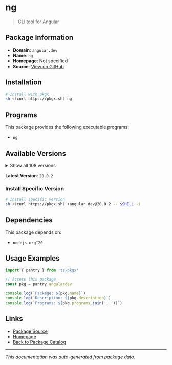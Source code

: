 # ng

> CLI tool for Angular

## Package Information

- **Domain**: `angular.dev`
- **Name**: `ng`
- **Homepage**: Not specified
- **Source**: [View on GitHub](https://github.com/pkgxdev/pantry/tree/main/projects/angular.dev/package.yml)

## Installation

```bash
# Install with pkgx
sh <(curl https://pkgx.sh) ng
```

## Programs

This package provides the following executable programs:

- `ng`

## Available Versions

<details>
<summary>Show all 108 versions</summary>

- `20.0.2`, `20.0.1`, `20.0.0`, `19.2.15`, `19.2.14`
- `19.2.13`, `19.2.12`, `19.2.11`, `19.2.10`, `19.2.9`
- `19.2.8`, `19.2.7`, `19.2.6`, `19.2.5`, `19.2.4`
- `19.2.3`, `19.2.2`, `19.2.1`, `19.2.0`, `19.1.9`
- `19.1.8`, `19.1.7`, `19.1.6`, `19.1.5`, `19.1.4`
- `19.1.3`, `19.1.2`, `19.1.1`, `19.1.0`, `19.0.7`
- `19.0.6`, `19.0.5`, `19.0.4`, `19.0.3`, `19.0.2`
- `19.0.1`, `19.0.0`, `18.2.20`, `18.2.19`, `18.2.18`
- `18.2.17`, `18.2.16`, `18.2.15`, `18.2.14`, `18.2.13`
- `18.2.12`, `18.2.11`, `18.2.10`, `18.2.9`, `18.2.8`
- `18.2.7`, `18.2.6`, `18.2.5`, `18.2.4`, `18.2.3`
- `18.2.2`, `18.2.1`, `18.2.0`, `18.1.4`, `18.1.3`
- `18.1.2`, `18.1.1`, `18.1.0`, `18.0.7`, `18.0.6`
- `18.0.5`, `18.0.4`, `18.0.3`, `18.0.2`, `18.0.1`
- `18.0.0`, `17.3.17`, `17.3.16`, `17.3.15`, `17.3.14`
- `17.3.13`, `17.3.12`, `17.3.11`, `17.3.10`, `17.3.9`
- `17.3.8`, `17.3.7`, `17.3.6`, `17.3.5`, `17.3.4`
- `17.3.3`, `17.3.2`, `17.3.1`, `17.3.0`, `17.2.3`
- `17.2.2`, `17.2.1`, `17.2.0`, `17.1.4`, `17.1.3`
- `17.1.2`, `17.1.1`, `17.1.0`, `17.0.10`, `17.0.9`
- `17.0.8`, `17.0.7`, `17.0.6`, `17.0.5`, `16.2.16`
- `16.2.15`, `16.2.14`, `15.2.11`

</details>

**Latest Version**: `20.0.2`

### Install Specific Version

```bash
# Install specific version
sh <(curl https://pkgx.sh) +angular.dev@20.0.2 -- $SHELL -i
```

## Dependencies

This package depends on:

- `nodejs.org^20`

## Usage Examples

```typescript
import { pantry } from 'ts-pkgx'

// Access this package
const pkg = pantry.angulardev

console.log(`Package: ${pkg.name}`)
console.log(`Description: ${pkg.description}`)
console.log(`Programs: ${pkg.programs.join(', ')}`)
```

## Links

- [Package Source](https://github.com/pkgxdev/pantry/tree/main/projects/angular.dev/package.yml)
- [Homepage](#)
- [Back to Package Catalog](../package-catalog.md)

---

*This documentation was auto-generated from package data.*
